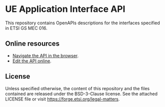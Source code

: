 # UE Application Interface API

This repository contains OpenAPIs descriptions for the interfaces specified in ETSI GS MEC 016.

## Online resources

* [Navigate the API in the browser](https://forge.etsi.org/swagger/ui/?url=https://forge.etsi.org/rep/mec/gs016-ue-app-api/raw/stf606-final/UEAppInterfaceApi.yaml).
* [Edit the API online](https://forge.etsi.org/swagger/editor/?url=https://forge.etsi.org/rep/mec/gs016-ue-app-api/raw/stf606-final/UEAppInterfaceApi.yaml).

## License

Unless specified otherwise, the content of this repository and the files
contained are released under the BSD-3-Clause license.
See the attached LICENSE file or visit https://forge.etsi.org/legal-matters.
